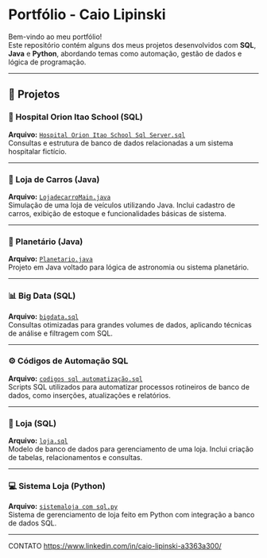 # Portfólio - Caio Lipinski

Bem-vindo ao meu portfólio!  
Este repositório contém alguns dos meus projetos desenvolvidos com **SQL**, **Java** e **Python**, abordando temas como automação, gestão de dados e lógica de programação.

---

## 📁 Projetos

### 🏥 Hospital Orion Itao School (SQL)
**Arquivo:** [`Hospital Orion Itao School Sql Server.sql`](./Hospital%20Orion%20Itao%20School%20Sql%20Server.sql)  
Consultas e estrutura de banco de dados relacionadas a um sistema hospitalar fictício.

---

### 🚗 Loja de Carros (Java)
**Arquivo:** [`LojadecarroMain.java`](./LojadecarroMain.java)  
Simulação de uma loja de veículos utilizando Java. Inclui cadastro de carros, exibição de estoque e funcionalidades básicas de sistema.

---

### 🌌 Planetário (Java)
**Arquivo:** [`Planetario.java`](./Planetario.java)  
Projeto em Java voltado para lógica de astronomia ou sistema planetário.

---

### 📊 Big Data (SQL)
**Arquivo:** [`bigdata.sql`](./bigdata.sql)  
Consultas otimizadas para grandes volumes de dados, aplicando técnicas de análise e filtragem com SQL.

---

### ⚙️ Códigos de Automação SQL
**Arquivo:** [`codigos sql automatização.sql`](./codigos%20sql%20automatiza%C3%A7%C3%A3o.sql)  
Scripts SQL utilizados para automatizar processos rotineiros de banco de dados, como inserções, atualizações e relatórios.

---

### 🏬 Loja (SQL)
**Arquivo:** [`loja.sql`](./loja.sql)  
Modelo de banco de dados para gerenciamento de uma loja. Inclui criação de tabelas, relacionamentos e consultas.

---

### 💻 Sistema Loja (Python)
**Arquivo:** [`sistemaloja com sql.py`](./sistemaloja%20com%20sql.py)  
Sistema de gerenciamento de loja feito em Python com integração a banco de dados SQL.  

---

CONTATO
https://www.linkedin.com/in/caio-lipinski-a3363a300/

